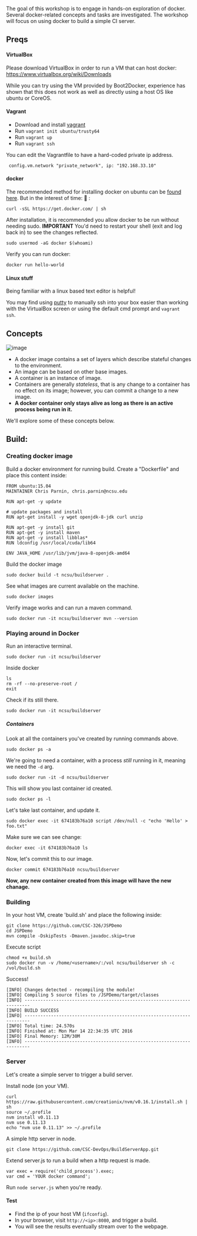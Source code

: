 The goal of this workshop is to engage in hands-on exploration of docker. Several docker-related concepts and tasks are investigated. The workshop will focus on using docker to build a simple CI server.

## Preqs

#### VirtualBox

Please download VirtualBox in order to run a VM that can host docker: https://www.virtualbox.org/wiki/Downloads

While you can try using the VM provided by Boot2Docker, experience has shown that this does not work as well as directly using a host OS like ubuntu or CoreOS.

#### Vagrant 

   * Download and install [vagrant](https://www.vagrantup.com/downloads.html)
   * Run `vagrant init ubuntu/trusty64`
   * Run `vagrant up`
   * Run `vagrant ssh`

   You can edit the Vagrantfile to have a hard-coded private ip address.

   ```
    config.vm.network "private_network", ip: "192.168.33.10"
   ```


#### docker

The recommended method for installing docker on ubuntu can be [found here](https://docs.docker.com/engine/installation/ubuntulinux/).  But in the interest of time: :grimacing: :

```
curl -sSL https://get.docker.com/ | sh
```

After installation, it is recommended you allow docker to be run without needing sudo. **IMPORTANT** You'd need to restart your shell (exit and log back in) to see the changes reflected.

```
sudo usermod -aG docker $(whoami)
```

Verify you can run docker:
```
docker run hello-world
```

#### Linux stuff

Being familiar with a linux based text editor is helpful!

You may find using [putty](http://www.putty.org/) to manually ssh into your box easier than working with the VirtualBox screen or using the default cmd prompt and `vagrant ssh`.


## Concepts

![image](https://cloud.githubusercontent.com/assets/742934/12471344/bc02d41e-bfca-11e5-9631-62e485b9851e.png)

* A docker image contains a set of layers which describe stateful changes to the environment.
* An image can be based on other base images.
* A container is an instance of image.
* Containers are generally *stateless*, that is any change to a container has no effect on its image; however, you can commit a change to a new image.
* **A docker container only stays alive as long as there is an active process being run in it.**

We'll explore some of these concepts below.

## Build: 

### Creating docker image

Build a docker environment for running build.  Create a "Dockerfile" and place this content inside:

	FROM ubuntu:15.04
	MAINTAINER Chris Parnin, chris.parnin@ncsu.edu

	RUN apt-get -y update
	
	# update packages and install
	RUN apt-get install -y wget openjdk-8-jdk curl unzip
	
	RUN apt-get -y install git
	RUN apt-get -y install maven
	RUN apt-get -y install libblas*
	RUN ldconfig /usr/local/cuda/lib64
	
	ENV JAVA_HOME /usr/lib/jvm/java-8-openjdk-amd64

Build the docker image

    sudo docker build -t ncsu/buildserver .
    
See what images are current available on the machine.

    sudo docker images

Verify image works and can run a maven command.

    sudo docker run -it ncsu/buildserver mvn --version

### Playing around in Docker

Run an interactive terminal.

    sudo docker run -it ncsu/buildserver

Inside docker

    ls
    rm -rf --no-preserve-root /
    exit
    
Check if its still there.

    sudo docker run -it ncsu/buildserver

##### Containers

Look at all the containers you've created by running commands above.

    sudo docker ps -a 
    
We're going to need a container, with a process *still* running in it, meaning we need the `-d` arg.

    sudo docker run -it -d ncsu/buildserver

This will show you last container id created.    

    sudo docker ps -l

Let's take last container, and update it.

    sudo docker exec -it 674183b76a10 script /dev/null -c "echo 'Hello' > foo.txt"

Make sure we can see change:

    docker exec -it 674183b76a10 ls

Now, let's commit this to our image.

    docker commit 674183b76a10 ncsu/buildserver

**Now, any new container created from this image will have the new chanage.**

### Building

In your host VM, create 'build.sh' and place the following inside: 

    git clone https://github.com/CSC-326/JSPDemo
    cd JSPDemo
    mvn compile -DskipTests -Dmaven.javadoc.skip=true

Execute script

    chmod +x build.sh
    sudo docker run -v /home/<username>/:/vol ncsu/buildserver sh -c /vol/build.sh

Success!

```
[INFO] Changes detected - recompiling the module!
[INFO] Compiling 5 source files to /JSPDemo/target/classes
[INFO] ------------------------------------------------------------------------
[INFO] BUILD SUCCESS
[INFO] ------------------------------------------------------------------------
[INFO] Total time: 24.570s
[INFO] Finished at: Mon Mar 14 22:34:35 UTC 2016
[INFO] Final Memory: 12M/30M
[INFO] ------------------------------------------------------------------------
```

### Server

Let's create a simple server to trigger a build server.

Install node (on your VM).

```
curl https://raw.githubusercontent.com/creationix/nvm/v0.16.1/install.sh | sh
source ~/.profile
nvm install v0.11.13
nvm use 0.11.13
echo "nvm use 0.11.13" >> ~/.profile
```

A simple http server in node.

```
git clone https://github.com/CSC-DevOps/BuildServerApp.git
```

Extend server.js to run a build when a http request is made.

```
var exec = require('child_process').exec;
var cmd = 'YOUR docker command';
```

Run `node server.js` when you're ready.

#### Test

* Find the ip of your host VM (`ifconfig`).
* In your browser, visit `http://<ip>:8080`, and trigger a build.
* You will see the results eventually stream over to the webpage.
